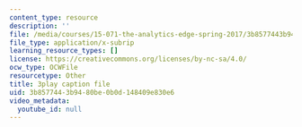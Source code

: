 ```yaml
---
content_type: resource
description: ''
file: /media/courses/15-071-the-analytics-edge-spring-2017/3b8577443b9480be0b0d148409e830e6_DU0_NM0mZPE.srt
file_type: application/x-subrip
learning_resource_types: []
license: https://creativecommons.org/licenses/by-nc-sa/4.0/
ocw_type: OCWFile
resourcetype: Other
title: 3play caption file
uid: 3b857744-3b94-80be-0b0d-148409e830e6
video_metadata:
  youtube_id: null
---
```

